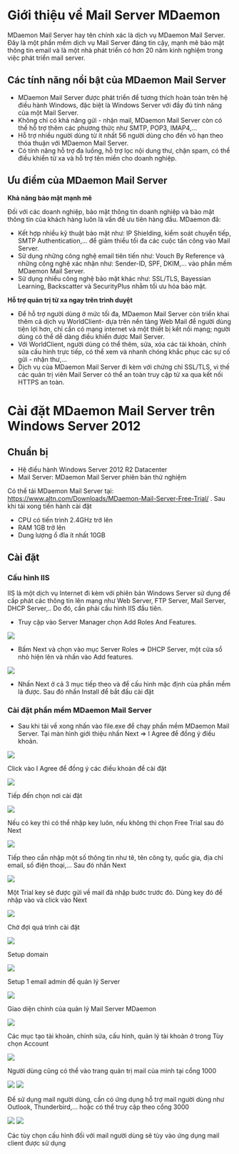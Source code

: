 # Giới thiệu về Mail Server MDaemon
MDaemon Mail Server hay tên chính xác là dịch vụ MDaemon Mail Server. Đây là một phần mềm dịch vụ Mail Server đáng tin cậy, mạnh mẽ bảo mật thông tin email và là một nhà phát triển có hơn 20 năm kinh nghiệm trong việc phát triển mail server.

## Các tính năng nổi bật của MDaemon Mail Server

- MDaemon Mail Server được phát triển để tương thích hoàn toàn trên hệ điều hành Windows, đặc biệt là Windows Server với đầy đủ tính năng của một Mail Server.
- Không chỉ có khả năng gửi - nhận mail, MDaemon Mail Server còn có thể hỗ trợ thêm các phương thức như SMTP, POP3, IMAP4,...
- Hỗ trợ nhiều người dùng từ ít nhất 56 người dùng cho đến vô hạn theo thỏa thuận với MDaemon Mail Server.
- Có tính năng hỗ trợ đa luồng, hỗ trợ lọc nội dung thư, chặn spam, có thể điều khiển từ xa và hỗ trợ tên miền cho doanh nghiệp.

## Ưu điểm của MDaemon Mail Server

**Khả năng bảo mật mạnh mẽ**

Đối với các doanh nghiệp, bảo mật thông tin doanh nghiệp và bảo mật thông tin của khách hàng luôn là vấn đề ưu tiên hàng đầu. MDaemon đã:

- Kết hợp nhiều kỹ thuật bảo mật như: IP Shielding, kiểm soát chuyển tiếp, SMTP Authentication,... để giảm thiểu tối đa các cuộc tấn công vào Mail Server.
- Sử dụng những công nghệ email tiên tiến như: Vouch By Reference và những công nghệ xác nhận như: Sender-ID, SPF, DKIM,... vào phần mềm MDaemon Mail Server.
- Sử dụng nhiều công nghệ bảo mật khác như: SSL/TLS, Bayessian Learning, Backscatter và SecurityPlus nhằm tối ưu hóa bảo mật.

**Hỗ trợ quản trị từ xa ngay trên trình duyệt**

- Để hỗ trợ người dùng ở mức tối đa, MDaemon Mail Server còn triển khai thêm cả dịch vụ WorldClient- dựa trên nền tảng Web Mail để người dùng tiện lợi hơn, chỉ cần có mạng internet và một thiết bị kết nối mạng; người dùng có thể dễ dàng điều khiển được Mail Server.
- Với WorldClient, người dùng có thể thêm, sửa, xóa các tài khoản, chỉnh sửa cấu hình trực tiếp, có thể xem và nhanh chóng khắc phục các sự cố gửi - nhận thư,...
- Dịch vụ của MDaemon Mail Server đi kèm với chứng chỉ SSL/TLS, vì thế các quản trị viên Mail Server có thể an toàn truy cập từ xa qua kết nối HTTPS an toàn.

# Cài đặt MDaemon Mail Server trên Windows Server 2012

## Chuẩn bị

- Hệ điều hành Windows Server 2012 R2 Datacenter
- Mail Server: MDaemon Mail Server phiên bản thử nghiệm

Có thể tải MDaemon Mail Server tại: https://www.altn.com/Downloads/MDaemon-Mail-Server-Free-Trial/ . Sau khi tải xong tiến hành cài đặt

- CPU có tiến trình 2.4GHz trở lên
- RAM 1GB trở lên
- Dung lượng ổ đĩa ít nhất 10GB

## Cài đặt

### Cấu hình IIS

IIS là một dịch vụ Internet đi kèm với phiên bản Windows Server sử dụng để cấp phát các thông tin lên mạng như Web Server, FTP Server, Mail Server, DHCP Server,.. Do đó, cần phải cấu hình IIS đầu tiên.

- Truy cập vào Server Manager chọn Add Roles And Features.

<img src="img/1.png">

- Bấm Next và chọn vào mục Server Roles => DHCP Server, một cửa sổ nhỏ hiện lên và nhấn vào Add features.

<img src="img/2.png">

- Nhấn Next ở cả 3 mục tiếp theo và để cấu hình mặc định của phần mềm là được. Sau đó nhấn Install để bắt đầu cài đặt

### Cài đặt phần mềm MDaemon Mail Server

- Sau khi tải về xong nhấn vào file.exe để chạy phần mềm MDaemon Mail Server. Tại màn hình giới thiệu nhấn Next => I Agree để đồng ý điều khoản.

<img src="img/3.png">

Click vào I Agree để đồng ý các điều khoản để cài đặt

<img src="img/4.png">

Tiếp đến chọn nơi cài đặt

<img src="img/5.png">

Nếu có key thì có thể nhập key luôn, nếu không thì chọn Free Trial sau đó Next

<img src="img/6.png">

Tiếp theo cần nhập một số thông tin như tê, tên công ty, quốc gia, địa chỉ email, số điện thoại,... Sau đó nhấn Next

<img src="img/7.png">

Một Trial key sẽ được gửi về mail đã nhập bước trước đó. Dùng key đó để nhập vào và click vào Next

<img src="img/8.png">

Chờ đợi quá trình cài đặt

<img src="img/9.png">

Setup domain

<img src="img/10.png">

Setup 1 email admin để quản lý Server

<img src="img/11.png">

Giao diện chính của quản lý Mail Server MDaemon

<img src="img/12.png">

Các mục tạo tài khoản, chỉnh sửa, cấu hình, quản lý tài khoản ở trong Tùy chọn Account

<img src="img/13.png">

Người dùng cũng có thể vào trang quản trị mail của mình tại cổng 1000

<img src="img/14.png">

<img src="img/18.png">

Để sử dụng mail người dùng, cần có ứng dụng hỗ trợ mail người dùng như Outlook, Thunderbird,...  hoặc có thể truy cập theo cổng 3000


<img src="img/17.png">

<img src="img/16.png">

Các tùy chọn cấu hình đối với mail người dùng sẽ tùy vào ứng dụng mail client được sử dụng
